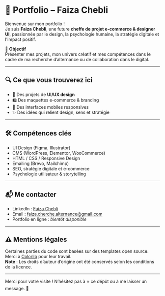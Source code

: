 # 💼 Portfolio – Faiza Chebli

Bienvenue sur mon portfolio !  
Je suis **Faiza Chebli**, une future **cheffe de projet e-commerce & designer UI**, passionnée par le design, la psychologie humaine, la stratégie digitale et l'impact positif.

🎯 **Objectif**  
Présenter mes projets, mon univers créatif et mes compétences dans le cadre de ma recherche d’alternance ou de collaboration dans le digital.

---

## 🔍 Ce que vous trouverez ici

- 🎨 Des projets de **UI/UX design**
- 🛍️ Des maquettes e-commerce & branding
- 📱 Des interfaces mobiles responsives
- ✨ Des idées qui relient design, sens et stratégie

---

## 🛠️ Compétences clés

- UI Design (Figma, Illustrator)
- CMS (WordPress, Elementor, WooCommerce)
- HTML / CSS / Responsive Design
- Emailing (Brevo, Mailchimp)
- SEO, stratégie digitale et e-commerce
- Psychologie utilisateur & storytelling

---

## 📬 Me contacter

- LinkedIn : [Faiza Chebli](https://www.linkedin.com/in/faiza-chebli)
- Email : faiza.cherche.alternance@gmail.com  
- Portfolio en ligne : *bientôt disponible*

---

## ⚠️ Mentions légales

Certaines parties du code sont basées sur des templates open source.  
Merci à [Colorlib](https://colorlib.com/wp/templates/) pour leur travail.  
**Note** : Les droits d’auteur d’origine ont été conservés selon les conditions de la licence.

---

Merci pour votre visite ! N’hésitez pas à ⭐ ce dépôt ou à me laisser un message. 💜
